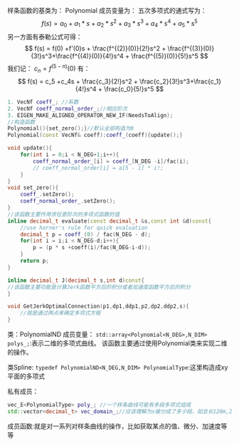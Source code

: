 样条函数的基类为：
Polynomial
成员变量为：
五次多项式的通式写为：
$$
f(s) = a_0 + a_1*s + a_2*s^2 +a_3*s^3 + a_4*s^4 + a_5*s^5
$$
另一方面有泰勒公式可得：
$$
f(s) = f(0) +f'(0)s + \frac{f^{(2)}(0)}{2!}s^2 + \frac{f^{(3)}(0)}{3!}s^3+\frac{f^{(4)}(0)}{4!}s^4 + \frac{f^{(5)}(0)}{5!}s^5
$$
我们记：
$c_n = f^{(5 - n)}(0)$
有：
$$
f(s) = c_5 +c_4s + \frac{c_3}{2!}s^2 + \frac{c_2}{3!}s^3+\frac{c_1}{4!}s^4 + \frac{c_0}{5!}s^5
$$
```C++
1. VecNf coeff_; //系数
2. VecNf coeff_normal_order_;//相应阶次
3. EIGEN_MAKE_ALIGNED_OPERATOR_NEW_IF(NeedsToAlign);
//构造函数
Polynomial(){set_zero();}//默认全部构造为0
Polynomial(const VecNf& coeff):coeff_(coeff){update();}

void update(){
    for(int i = 0;i < N_DEG+1;i++){
        coeff_normal_order_[i] = coeff_[N_DEG -i]/fac(i);
        // coeff_normal_order[i] = a[5 - i] * i!;
    }
}
void set_zero(){
    coeff_.setZero();
    coeff_normal_order_.setZero();
}
//该函数主要作用求任意阶次的多项式函数的值
inline decimal_t evaluate(const decimal_t &s,const int &d)const{
    //use horner's rule for quick evaluation
    decimal_t p = coeff_(0) / fac(N_DEG - d);
    for(int i = i;i < N_DEG-d;i++){
        p = (p * s +coeff(i)/fac(N_DEG-i-d));
    }
    return p;
}

inline decimal_t J(decimal_t s,int d)const{
//该函数主要功能是计算Jerk函数平方后的积分或者加速度函数平方后的积分   
}

void GetJerkOptimalConnection(p1,dp1,ddp1,p2,dp2,ddp2,s){
    //就是通过两点来确定多项式方程
}
```

类：PolynomialND
成员变量：
`std::array<Polynomial<N_DEG>,N_DIM> polys_;`:表示二维的多项式曲线。
该函数主要通过使用Polynomial类来实现二维的操作。

类Spline:
`typedef PolynomialND<N_DEG,N_DIM> PolynomialType`:这里构造成xy平面的多项式

私有成员：
```C++
vec_E<PolynomialType> poly_; //一个样条曲线可能有多段多项式组成
std::vector<decimal_t> vec_domain_;//应该理解为s被分成了多少段，如总长120m,20m一段，[0,20,40,60,80,100,120]
```
成员函数:就是对一系列对样条曲线的操作，比如获取某点的值、微分、加速度等等
